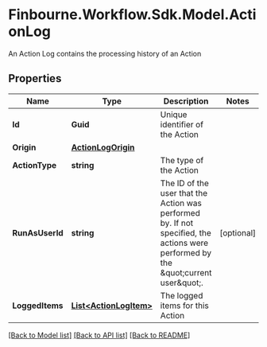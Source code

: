 # Finbourne.Workflow.Sdk.Model.ActionLog
An Action Log contains the processing history of an Action

## Properties

Name | Type | Description | Notes
------------ | ------------- | ------------- | -------------
**Id** | **Guid** | Unique identifier of the Action | 
**Origin** | [**ActionLogOrigin**](ActionLogOrigin.md) |  | 
**ActionType** | **string** | The type of the Action | 
**RunAsUserId** | **string** | The ID of the user that the Action was performed by.  If not specified, the actions were performed by the \&quot;current user\&quot;. | [optional] 
**LoggedItems** | [**List&lt;ActionLogItem&gt;**](ActionLogItem.md) | The logged items for this Action | 

[[Back to Model list]](../README.md#documentation-for-models) [[Back to API list]](../README.md#documentation-for-api-endpoints) [[Back to README]](../README.md)

